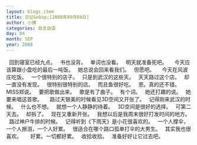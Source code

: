 ```yaml
---
layout: blogs_item
title: 日记&nbsp;[2008年09月04日]
author: 小傅
categories: 自言自语
day: 04
month: SEP
year: 2008
---
```




&nbsp; 回到寝室已经九点。
&nbsp; 书也没背。
&nbsp; 单词也没看。
&nbsp; 明天就准备死吧。
&nbsp;
&nbsp; 今天应该算跟小盘吃的最后一吨饭。
&nbsp; 她总说会回来看我们。
&nbsp; 但愿吧。
&nbsp;
&nbsp; 今天在风波庄吃饭。
&nbsp; 一个很特别的店子。
&nbsp; 只是到武汉的这些天。
&nbsp; 天天路过这个店。
&nbsp; 却一直没有发现。
&nbsp; 很特别很特别的店。
&nbsp; 而且鱼很好吃。
&nbsp; 恩。真的还不错。
&nbsp;
&nbsp;
&nbsp; MISS郑说。
&nbsp; 要把歌做出来。
&nbsp; 歌是有了曲子。
&nbsp; 有个词。
&nbsp; 她还打趣的说。
&nbsp; 她要来唱这首歌。
&nbsp;
&nbsp; 路过天银美的时候看见3D空间又开张了。
&nbsp; 记得刚来武汉的时候。
&nbsp; 什么也不想。
&nbsp; 就想一个人静静的待着。
&nbsp; 3D空间是很好的选择。
&nbsp; 可第二天去。
&nbsp; 却拆了。
&nbsp; 现在又重新开张。
&nbsp; 我想以后是我周末很好打发时间的地方。
&nbsp;&nbsp;路过神户牛排的时候。
&nbsp;
记得听到《下雨天》是小花很喜欢的。
&nbsp;&nbsp;一个人撑伞，一个人擦泪，一个人好累。
&nbsp; 很适合在哪个路口孤单打伞的大男生。
&nbsp; 其实我也很喜欢。
&nbsp;&nbsp;
&nbsp; 好累。一切都好累。
&nbsp; 收拾收拾。
&nbsp; 准备好好让它过去吧。


